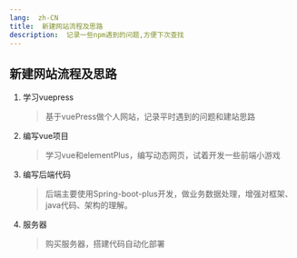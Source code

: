 ```yaml
---
lang:  zh-CN
title:  新建网站流程及思路
description:  记录一些npm遇到的问题,方便下次查找
---
```

## 新建网站流程及思路

1. 学习vuepress

    >基于vuePress做个人网站，记录平时遇到的问题和建站思路
    
2. 编写vue项目

    >学习vue和elementPlus，编写动态网页，试着开发一些前端小游戏
3. 编写后端代码
    
    >后端主要使用Spring-boot-plus开发，做业务数据处理，增强对框架、java代码、架构的理解。
4. 服务器
    
    >购买服务器，搭建代码自动化部署